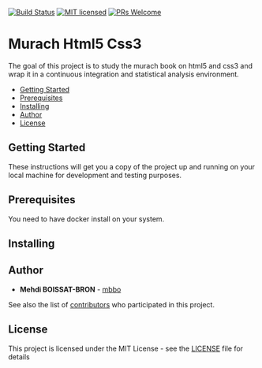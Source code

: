 [![Build Status](https://travis-ci.org/mbbo/chtemele.svg?branch=master)](https://travis-ci.org/mbbo/murach-html5-css3)
[![MIT licensed](https://img.shields.io/badge/license-MIT-blue.svg)](./LICENSE)
[![PRs Welcome](https://img.shields.io/badge/PRs-welcome-brightgreen.svg)](./.github/PULL_REQUEST_TEMPLATE.md)

# Murach Html5 Css3

The goal of this project is to study the murach book on html5 and css3 and wrap it in a continuous integration and statistical analysis environment.

 - [Getting Started](#gs)
 - [Prerequisites](#prerequisites)
 - [Installing](#installing)
 - [Author](#author)
 - [License](#license)

## <a name="gs"></a> Getting Started

These instructions will get you a copy of the project up and running on your local machine for development and testing purposes.

## <a name="prerequisites"></a> Prerequisites

You need to have docker install on your system.

## <a name="installing"></a> Installing

## <a name="author"></a> Author

* **Mehdi BOISSAT-BRON** - [mbbo](https://github.com/mbbo)

See also the list of [contributors](https://github.com/mbbo/murach-html5-css3/graphs/contributors) who participated in this project.

## <a name="license"></a> License

This project is licensed under the MIT License - see the [LICENSE](LICENSE) file for details
